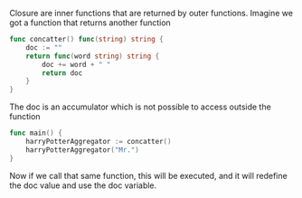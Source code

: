 Closure are inner functions that are returned by outer functions.
Imagine we got a function that returns another function
```go
func concatter() func(string) string {
	doc := ""
	return func(word string) string {
		doc += word + " "
		return doc
	}
}
```
The doc is an accumulator which is not possible to access outside the function

```go
func main() {
	harryPotterAggregator := concatter()
	harryPotterAggregator("Mr.")
}
```
Now if we call that same function, this will be executed, and it will redefine the doc value and use the doc variable.